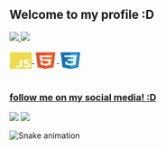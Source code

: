 ## Welcome to my profile :D

 <div>
   <a href="https://github.com/viniciosfleck">
   <img height="180em" src="https://github-readme-stats.vercel.app/api?username=viniciosfleck&show_icons=true&theme=panda&include_all_commits=true&count_private=true"/>
   <img height="180em" src="https://github-readme-stats.vercel.app/api/top-langs/?username=viniciosfleck&layout=compact&langs_count=6&theme=panda"/>

</div>
<div style="display: inline_block"><br>
  <img align="center" alt="Js" height="30" width="40" src="https://raw.githubusercontent.com/devicons/devicon/master/icons/javascript/javascript-plain.svg">
  <img align="center" alt="HTML" height="30" width="40" src="https://raw.githubusercontent.com/devicons/devicon/master/icons/html5/html5-original.svg">
  <img align="center" alt="CSS" height="30" width="40" src="https://raw.githubusercontent.com/devicons/devicon/master/icons/css3/css3-original.svg">
</div>
 
 <br>
 
  ###  follow me on my social media! :D
 
<div> 

  <a href="https://instagram.com/neutron__boy" target="_blank"><img src="https://img.shields.io/badge/-Instagram-%23E4405F?style=for-the-badge&logo=instagram&logoColor=white" target="_blank"></a>
  <a href="https://www.linkedin.com/in/ricardohdias" target="_blank"><img src="https://img.shields.io/badge/-LinkedIn-%230077B5?style=for-the-badge&logo=linkedin&logoColor=white" target="_blank"></a> 
 
  ![Snake animation](https://github.com/viniciosfleck/viniciosfleck/blob/output/github-contribution-grid-snake.svg)

</div>
